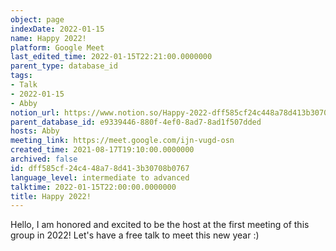```yaml
---
object: page
indexDate: 2022-01-15
name: Happy 2022!
platform: Google Meet
last_edited_time: 2022-01-15T22:21:00.0000000
parent_type: database_id
tags:
- Talk
- 2022-01-15
- Abby
notion_url: https://www.notion.so/Happy-2022-dff585cf24c448a78d413b30708b0767
parent_database_id: e9339446-880f-4ef0-8ad7-8ad1f507dded
hosts: Abby
meeting_link: https://meet.google.com/ijn-vugd-osn
created_time: 2021-08-17T19:10:00.0000000
archived: false
id: dff585cf-24c4-48a7-8d41-3b30708b0767
language_level: intermediate to advanced
talktime: 2022-01-15T22:00:00.0000000
title: Happy 2022!
---
```


Hello, I am honored and excited to be the host at the first meeting of this group in 2022! Let's have a free talk to meet this new year :)






